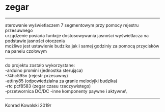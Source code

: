 # zegar
__________________________________________________________________________________________________
sterowanie wyświetlaczem 7 segmentowym przy pomocy rejestru przesuwnego\
urządzenie posiada funkcje dostosowywania jasności wyświetlacza na podstawie jasności otoczenia\
możliwe jest ustawienie budzika jak i samej godziniy za pomocą przycisków na panelu czołowym
__________________________________________________________________________________________________
do projektu zostało wykorzystane:\
-arduino promini (jednostka sterująca)\
-74hc595n (rejestr przesuwny)\
-attiny85 (odpowiedzialna za granie melodyjki budzika)\
-rtc pcf8583 (zegar czasu rzeczywistego)\
-przetwornica DC/DC
-inne komponenty paywne i aktywne\
__________________________________________________________________________________________________
Konrad Kowalski 2019r
